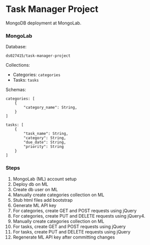# Task Manager Project

MongoDB deployment at MongoLab.


### MongoLab

Database:

`ds027415/task-manager-project`

Collections:

- Categories: `categories`
- Tasks: `tasks`

Schemas:

```
categories: [
	{
		"category_name": String,
	}
]

tasks: [
	{
		"task_name": String,
		"category": String,
		"due_date": String,
		"priority": String
	}
]
```

### Steps

1. MongoLab (ML) account setup
2. Deploy db on ML
3. Create db user on ML
4. Manually create categories collection on ML
5. Stub html files add bootstrap
6. Generate ML API key
7. For categories, create GET and POST requests using jQuery
8. For categories, create PUT and DELETE requests using jQuery4.
9. Manually create categories collection on ML
10. For tasks, create GET and POST requests using jQuery
11. For tasks, create PUT and DELETE requests using jQuery
12. Regenerate ML API key after committing changes
